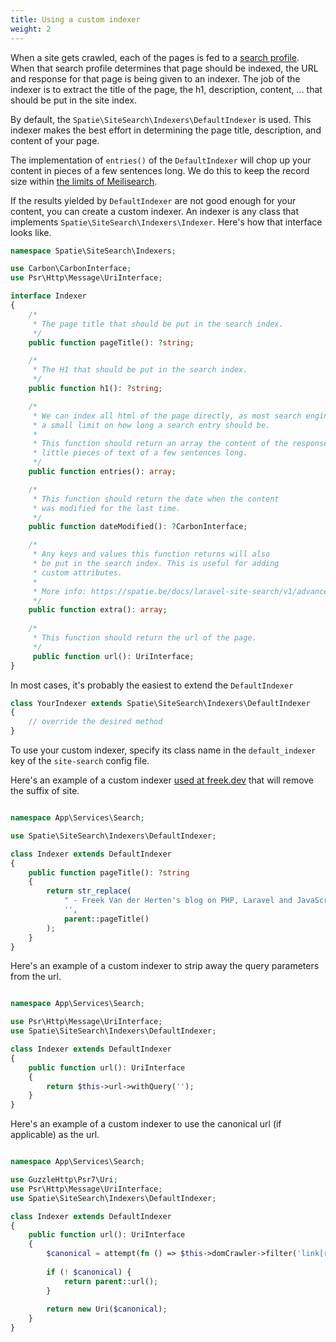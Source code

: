 ```yaml
---
title: Using a custom indexer
weight: 2
---
```


When a site gets crawled, each of the pages is fed to a [search profile](/docs/laravel-site-search/v1/basic-usage/using-a-search-profile). When that search profile determines that page should be indexed, the URL and response for that page is being given to an indexer. The job of the indexer is to extract the title of the page, the h1, description, content, ... that should be put in the site index.

By default, the `Spatie\SiteSearch\Indexers\DefaultIndexer` is used. This indexer makes the best effort in determining the page title, description, and content of your page.

The implementation of `entries()` of the `DefaultIndexer` will chop up your content in pieces of a few sentences long. We do this to keep the record size within [the limits of Meilisearch](https://docs.meilisearch.com/reference/features/known_limitations.html#design-limitations).

If the results yielded by `DefaultIndexer` are not good enough for your content, you can create a custom indexer. An indexer is any class that implements `Spatie\SiteSearch\Indexers\Indexer`. Here's how that interface looks like.

```php
namespace Spatie\SiteSearch\Indexers;

use Carbon\CarbonInterface;
use Psr\Http\Message\UriInterface;

interface Indexer
{
    /*
     * The page title that should be put in the search index.
     */
    public function pageTitle(): ?string;

    /*
     * The H1 that should be put in the search index.
     */
    public function h1(): ?string;

    /*
     * We can index all html of the page directly, as most search engines have
     * a small limit on how long a search entry should be.
     *
     * This function should return an array the content of the response chopped up in
     * little pieces of text of a few sentences long.
     */
    public function entries(): array;

    /*
     * This function should return the date when the content
     * was modified for the last time.
     */
    public function dateModified(): ?CarbonInterface;

    /*
     * Any keys and values this function returns will also
     * be put in the search index. This is useful for adding
     * custom attributes.
     * 
     * More info: https://spatie.be/docs/laravel-site-search/v1/advanced-usage/indexing-extra-properties
     */
    public function extra(): array;
    
    /*
     * This function should return the url of the page.
     */
     public function url(): UriInterface;
}
```

In most cases, it's probably the easiest to extend the `DefaultIndexer`

```php
class YourIndexer extends Spatie\SiteSearch\Indexers\DefaultIndexer
{
    // override the desired method
}
```

To use your custom indexer, specify its class name in the `default_indexer` key of the  `site-search` config file.

Here's an example of a custom indexer [used at freek.dev](https://github.com/spatie/freek.dev/blob/3fdfc1ecc958be75563a3b54a72194c3a0c3e1ca/app/Services/Search/Indexer.php) that will remove the suffix of site.

```php

namespace App\Services\Search;

use Spatie\SiteSearch\Indexers\DefaultIndexer;

class Indexer extends DefaultIndexer
{
    public function pageTitle(): ?string
    {
        return str_replace(
            " - Freek Van der Herten's blog on PHP, Laravel and JavaScript",
            '',
            parent::pageTitle()
        );
    }
}
```

Here's an example of a custom indexer to strip away the query parameters from the url.

```php

namespace App\Services\Search;

use Psr\Http\Message\UriInterface;
use Spatie\SiteSearch\Indexers\DefaultIndexer;

class Indexer extends DefaultIndexer
{
    public function url(): UriInterface
    {
        return $this->url->withQuery('');
    }
}
```

Here's an example of a custom indexer to use the canonical url (if applicable) as the url.

```php

namespace App\Services\Search;

use GuzzleHttp\Psr7\Uri;
use Psr\Http\Message\UriInterface;
use Spatie\SiteSearch\Indexers\DefaultIndexer;

class Indexer extends DefaultIndexer
{
    public function url(): UriInterface
    {
        $canonical = attempt(fn () => $this->domCrawler->filter('link[rel="canonical"]')->first()->attr('href'));
        
        if (! $canonical) {
            return parent::url();
        }
        
        return new Uri($canonical);
    }
}
```

